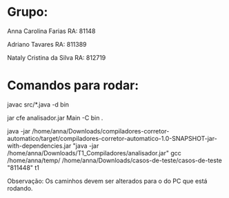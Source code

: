 # Grupo:

Anna Carolina Farias RA: 81148

Adriano Tavares RA: 811389

Nataly Cristina da Silva RA: 812719

# Comandos para rodar:

javac src/*.java -d bin

jar cfe analisador.jar Main -C bin .

java -jar /home/anna/Downloads/compiladores-corretor-automatico/target/compiladores-corretor-automatico-1.0-SNAPSHOT-jar-with-dependencies.jar "java -jar /home/anna/Downloads/T1_Compiladores/analisador.jar" gcc /home/anna/temp/ /home/anna/Downloads/casos-de-teste/casos-de-teste "811448" t1

Observação: Os caminhos devem ser alterados para o do PC que está rodando.
